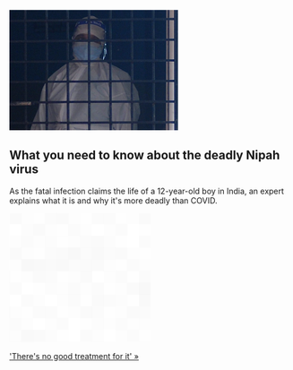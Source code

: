 
![What you need to know about the deadly Nipah virus](./20210908115902.png)
## What you need to know about the deadly Nipah virus

As the fatal infection claims the life of a 12-year-old boy in India, an expert explains what it is and why it's more deadly than COVID.

![pic](../square_bg.png)

['There's no good treatment for it' »](https://www.yahoo.com/news/nipah-virus-why-more-deadly-185533487.html)
